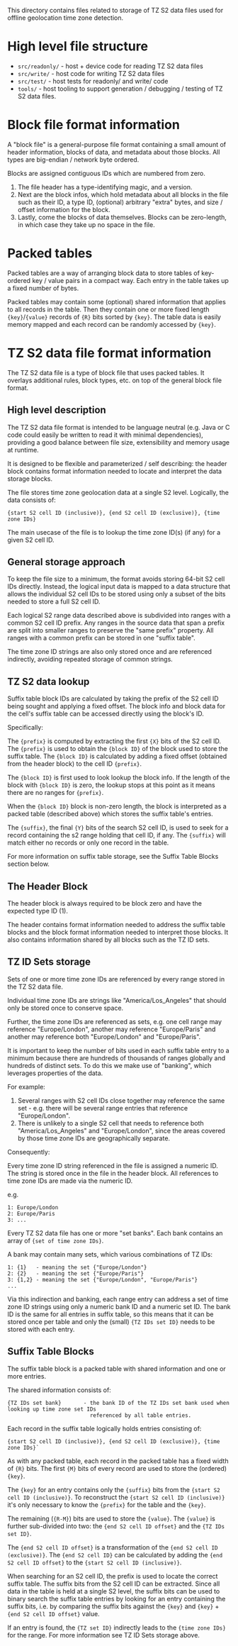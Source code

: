 This directory contains files related to storage of TZ S2 data files used for offline geolocation
time zone detection.

High level file structure
=========================

  * `src/readonly/` - host + device code for reading TZ S2 data files
  * `src/write/`    - host code for writing TZ S2 data files
  * `src/test/`     - host tests for readonly/ and write/ code
  * `tools/`        - host tooling to support generation / debugging / testing of TZ S2 data
                      files.

Block file format information
=============================

A "block file" is a general-purpose file format containing a small amount of header information,
blocks of data, and metadata about those blocks. All types are big-endian / network byte ordered.

Blocks are assigned contiguous IDs which are numbered from zero.

1. The file header has a type-identifying magic, and a version.
2. Next are the block infos, which hold metadata about all blocks in the file such as their ID,
a type ID, (optional) arbitrary "extra" bytes, and size / offset information for the block.
3. Lastly, come the blocks of data themselves. Blocks can be zero-length, in which case they take up
no space in the file.

Packed tables
=============

Packed tables are a way of arranging block data to store tables of key-ordered key / value pairs in
a compact way. Each entry in the table takes up a fixed number of bytes.

Packed tables may contain some (optional) shared information that applies to all records in the
table. Then they contain one or more fixed length `{key}`/`{value}` records of `{R}` bits sorted by
`{key}`.  The table data is easily memory mapped and each record can be randomly accessed by
`{key}`.

TZ S2 data file format information
==================================

The TZ S2 data file is a type of block file that uses packed tables. It overlays additional rules,
block types, etc. on top of the general block file format.

High level description
----------------------

The TZ S2 data file format is intended to be language neutral (e.g. Java or C code could easily be
written to read it with minimal dependencies), providing a good balance between file size,
extensibility and memory usage at runtime.

It is designed to be flexible and parameterized / self describing: the header block contains format
information needed to locate and interpret the data storage blocks.

The file stores time zone geolocation data at a single S2 level. Logically, the data consists of:

```
{start S2 cell ID (inclusive)}, {end S2 cell ID (exclusive)}, {time zone IDs}
```

The main usecase of the file is to lookup the time zone ID(s) (if any) for a given S2 cell ID.

General storage approach
------------------------

To keep the file size to a minimum, the format avoids storing 64-bit S2 cell IDs directly. Instead,
the logical input data is mapped to a data structure that allows the individual S2 cell IDs to be
stored using only a subset of the bits needed to store a full S2 cell ID.

Each logical S2 range data described above is subdivided into ranges with a common S2 cell ID
prefix. Any ranges in the source data that span a prefix are split into smaller ranges to preserve
the "same prefix" property. All ranges with a common prefix can be stored in one "suffix table".

The time zone ID strings are also only stored once and are referenced indirectly, avoiding repeated
storage of common strings.

TZ S2 data lookup
-----------------

Suffix table block IDs are calculated by taking the prefix of the S2 cell ID being sought and
applying a fixed offset. The block info and block data for the cell's suffix table can be accessed
directly using the block's ID.

Specifically:

The `{prefix}` is computed by extracting the first `{X}` bits of the S2 cell ID. The `{prefix}` is
used to obtain the `{block ID}` of the block used to store the suffix table. The `{block ID}` is
calculated by adding a fixed offset (obtained from the header block) to the cell ID `{prefix}`.

The `{block ID}` is first used to look lookup the block info. If the length of the block with
`{block ID}` is zero, the lookup stops at this point as it means there are no ranges for `{prefix}`.

When the `{block ID}` block is non-zero length, the block is interpreted as a packed table
(described above) which stores the suffix table's entries.

The `{suffix}`, the final `{Y}` bits of the search S2 cell ID, is used to seek for a record
containing the s2 range holding that cell ID, if any. The `{suffix}` will match either no records or
only one record in the table.

For more information on suffix table storage, see the Suffix Table Blocks section below.

The Header Block
----------------

The header block is always required to be block zero and have the expected type
ID (1).

The header contains format information needed to address the suffix table blocks
and the block format information needed to interpret those blocks. It also
contains information shared by all blocks such as the TZ ID sets.

TZ ID Sets storage
------------------

Sets of one or more time zone IDs are referenced by every range stored in the TZ S2 data file.

Individual time zone IDs are strings like "America/Los_Angeles" that should only be stored once to
conserve space.

Further, the time zone IDs are referenced as sets, e.g. one cell range may reference
"Europe/London", another may reference "Europe/Paris" and another may reference
both "Europe/London" and "Europe/Paris".

It is important to keep the number of bits used in each suffix table entry to a
minimum because there are hundreds of thousands of ranges globally and hundreds
of distinct sets. To do this we make use of "banking", which leverages
properties of the data.

For example:

1. Several ranges with S2 cell IDs close together may reference the same set - e.g. there
will be several range entries that reference "Europe/London".
2. There is unlikely to a single S2 cell that needs to reference both "America/Los_Angeles" and
"Europe/London", since the areas covered by those time zone IDs are geographically separate.

Consequently:

Every time zone ID string referenced in the file is assigned a numeric ID. The string is stored once
in the file in the header block. All references to time zone IDs are made via the numeric ID.

e.g.
```
1: Europe/London
2: Europe/Paris
3: ...
```

Every TZ S2 data file has one or more "set banks". Each bank contains an array of `{set of time zone
IDs}`.

A bank may contain many sets, which various combinations of TZ IDs:
```
1: {1}   - meaning the set {"Europe/London"}
2: {2}   - meaning the set {"Europe/Paris"}
3: {1,2} - meaning the set {"Europe/London", "Europe/Paris"}
...
```

Via this indirection and banking, each range entry can address a set of time zone ID strings using
only a numeric bank ID and a numeric set ID. The bank ID is the same for all entries in suffix
table, so this means that it can be stored once per table and only the (small) `{TZ IDs set ID}`
needs to be stored with each entry.

Suffix Table Blocks
-------------------

The suffix table block is a packed table with shared information and one or more entries.

The shared information consists of:

```
{TZ IDs set bank}       - the bank ID of the TZ IDs set bank used when looking up time zone set IDs
                          referenced by all table entries.
```

Each record in the suffix table logically holds entries consisting of:
```
{start S2 cell ID (inclusive)}, {end S2 cell ID (exclusive)}, {time zone IDs}`
```

As with any packed table, each record in the packed table has a fixed width of `{R}` bits. The first
`{M}` bits of every record are used to store the (ordered) `{key}`.

The `{key}` for an entry contains only the `{suffix}` bits from the `{start S2 cell ID
(inclusive)}`. To reconstruct the `{start S2 cell ID (inclusive)}` it's only necessary to know
the `{prefix}` for the table and the `{key}`.

The remaining (`{R-M}`) bits are used to store the ``{value}``. The ``{value}`` is further
sub-divided into two: the `{end S2 cell ID offset}` and the `{TZ IDs set ID}`.

The `{end S2 cell ID offset}` is a transformation of the `{end S2 cell ID (exclusive)}`. The `{end
S2 cell ID}` can be calculated by adding the `{end S2 cell ID offset}` to the `{start S2 cell ID
(inclusive)}`.

When searching for an S2 cell ID, the prefix is used to locate the correct suffix table. The suffix
bits from the S2 cell ID can be extracted. Since all data in the table is held at a single S2 level,
the suffix bits can be used to binary search the suffix table entries by looking for an entry
containing the suffix bits, i.e. by comparing the suffix bits against the `{key}` and `{key}` +
`{end S2 cell ID offset}` value.

If an entry is found, the `{TZ set ID}` indirectly leads to the `{time zone IDs}` for the range. For
more information see TZ ID Sets storage above.
